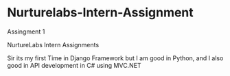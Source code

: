 # Nurturelabs-Intern-Assignment
Assingment 1


NurtureLabs Intern Assignments

Sir its my first Time in Django Framework but I am good in Python, and I also good in API development in C# using MVC.NET

